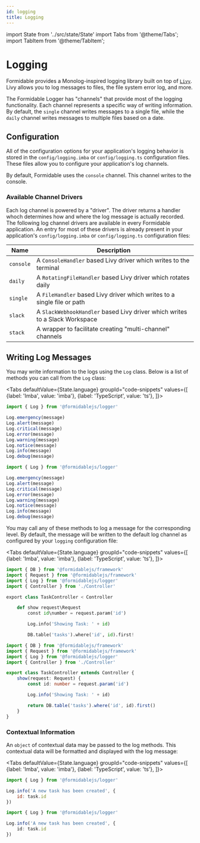 ```yaml
---
id: logging
title: Logging
---
```


import State from '../src/state/State'
import Tabs from '@theme/Tabs';
import TabItem from '@theme/TabItem';

# Logging

Formidable provides a Monolog-inspired logging library built on top of [`Livy`](https://github.com/loilo/livy). Livy allows you to log messages to files, the file system error log, and more.

The Formidable Logger has "channels" that provide most of the logging functionality. Each channel represents a specific way of writing information. By default, the `single` channel writes messages to a single file, while the `daily` channel writes messages to multiple files based on a date.

## Configuration

All of the configuration options for your application's logging behavior is stored in the `config/logging.imba` or `config/logging.ts` configuration files. These files allow you to configure your application's log channels.

By default, Formidable uses the `console` channel. This channel writes to the console.

### Available Channel Drivers

Each log channel is powered by a "driver". The driver returns a handler whoch determines how and where the log message is actually recorded. The following log channel drivers are available in every Formidable application. An entry for most of these drivers is already present in your application's `config/logging.imba` or `config/logging.ts` configuration files:

Name       | Description
-----------|------------
 `console` | A `ConsoleHandler` based Livy driver which writes to the terminal
 `daily`   | A `RotatingFileHandler` based Livy driver which rotates daily
 `single`  | A `FileHandler` based Livy driver which writes to a single file or path
 `slack`   | A `SlackWebhookHandler` based Livy driver which writes to a Slack Workspace
 `stack`   | A wrapper to facilitate creating "multi-channel" channels

## Writing Log Messages

You may write information to the logs using the `Log` class. Below is a list of methods you can call from the `Log` class:

<Tabs
    defaultValue={State.language}
	groupId="code-snippets"
    values={[
        {label: 'Imba', value: 'imba'},
        {label: 'TypeScript', value: 'ts'},
    ]}>
<TabItem value="imba">

```js
import { Log } from '@formidablejs/logger'

Log.emergency(message)
Log.alert(message)
Log.critical(message)
Log.error(message)
Log.warning(message)
Log.notice(message)
Log.info(message)
Log.debug(message)
```

</TabItem>
<TabItem value="ts">

```ts
import { Log } from '@formidablejs/logger'

Log.emergency(message)
Log.alert(message)
Log.critical(message)
Log.error(message)
Log.warning(message)
Log.notice(message)
Log.info(message)
Log.debug(message)
```

</TabItem>
</Tabs>

You may call any of these methods to log a message for the corresponding level. By default, the message will be written to the default log channel as configured by your `logging` configuration file:

<Tabs
    defaultValue={State.language}
	groupId="code-snippets"
    values={[
        {label: 'Imba', value: 'imba'},
        {label: 'TypeScript', value: 'ts'},
    ]}>
<TabItem value="imba">

```py
import { DB } from '@formidablejs/framework'
import { Request } from '@formidablejs/framework'
import { Log } from '@formidablejs/logger'
import { Controller } from './Controller'

export class TaskController < Controller

    def show request\Request
        const id\number = request.param('id')

        Log.info('Showing Task: ' + id)

        DB.table('tasks').where('id', id).first!
```

</TabItem>
<TabItem value="ts">

```ts
import { DB } from '@formidablejs/framework'
import { Request } from '@formidablejs/framework'
import { Log } from '@formidablejs/logger'
import { Controller } from './Controller'

export class TaskController extends Controller {
    show(request: Request) {
        const id: number = request.param('id')

        Log.info('Showing Task: ' + id)

        return DB.table('tasks').where('id', id).first()
    }
}
```

</TabItem>
</Tabs>

### Contextual Information

An `object` of contextual data may be passed to the log methods. This contextual data will be formatted and displayed with the log message:

<Tabs
    defaultValue={State.language}
	groupId="code-snippets"
    values={[
        {label: 'Imba', value: 'imba'},
        {label: 'TypeScript', value: 'ts'},
    ]}>
<TabItem value="imba">

```js
import { Log } from '@formidablejs/logger'

Log.info('A new task has been created', {
    id: task.id
})
```

</TabItem>
<TabItem value="ts">

```ts
import { Log } from '@formidablejs/logger'

Log.info('A new task has been created', {
    id: task.id
})
```

</TabItem>
</Tabs>
